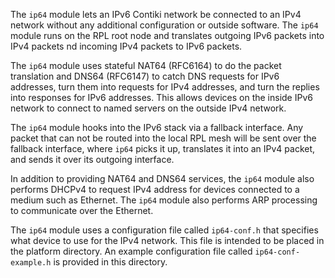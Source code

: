 The `ip64` module lets an IPv6 Contiki network be connected to an IPv4
network without any additional configuration or outside software. The
`ip64` module runs on the RPL root node and translates outgoing IPv6
packets into IPv4 packets nd incoming IPv4 packets to IPv6 packets.

The `ip64` module uses stateful NAT64 (RFC6164) to do the packet
translation and DNS64 (RFC6147) to catch DNS requests for IPv6
addresses, turn them into requests for IPv4 addresses, and turn the
replies into responses for IPv6 addresses. This allows devices on the
inside IPv6 network to connect to named servers on the outside IPv4
network.

The `ip64` module hooks into the IPv6 stack via a fallback
interface. Any packet that can not be routed into the local RPL mesh
will be sent over the fallback interface, where `ip64` picks it up,
translates it into an IPv4 packet, and sends it over its outgoing
interface.

In addition to providing NAT64 and DNS64 services, the `ip64` module
also performs DHCPv4 to request IPv4 address for devices connected to
a medium such as Ethernet. The `ip64` module also performs ARP
processing to communicate over the Ethernet.

The `ip64` module uses a configuration file called `ip64-conf.h` that
specifies what device to use for the IPv4 network. This file is
intended to be placed in the platform directory. An example
configuration file called `ip64-conf-example.h` is provided in this
directory.

